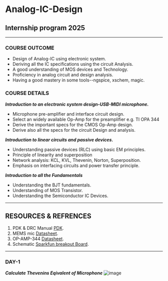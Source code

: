 # Analog-IC-Design

## Internship program 2025
-------------------------------------------------------------------------------------

### COURSE OUTCOME

- Design of Analog-IC using electronic system.
- Deriving all the IC specifications using the circuit Analysis.
- A good understanding of MOS devices and Technology.
- Proficiency in analog circuit and design analysis.
- Having a good mastery in some tools--ngspice, xschem, magic.

### COURSE DETAILS
***Introduction to an electronic system design-USB-MIDI microphone.***

- Microphone pre-amplifier and interface circuit design.
- Select an widely available Op-Amp for the preamplifier e.g. TI OPA 344
- Derive the important specs for the CMOS Op-Amp design.
- Derive also all the specs for the circuit Design and analysis.

***Introduction to linear circuits and passive devices.***

- Understanding passive devices (RLC) using basic EM principles.
- Principle of linearity and superposition
- Network analysis: KCL, KVL, Thevenin, Norton, Superposition.
- Emphasis on interfacing circuits and power transfer principle.

***Introduction to all the Fundamentals***

- Understanding the BJT fundamentals. 
- Understanding of MOS Transistor.
- Understanding the Semiconductor IC Devices.
  
---------------------------------------------------------------------------------------------------

## RESOURCES & REFRENCES
1. PDK & DRC Manual  [PDK](https://github.com/silicon-vlsi/SI-2025-AnalogIC/blob/main/docs/skywater-pdk-readthedocs-io-en-main.pdf).
2. MEMS mic  [Datasheet](https://cdn.sparkfun.com/assets/0/5/8/b/1/SPH8878LR5H-1_Lovato_DS.pdf).
3. OP-AMP-344 [Datasheet](https://www.ti.com/lit/ds/symlink/opa345.pdf?ts=1748277734116&ref_url=https%253A%252F%252Fwww.google.com%252F).
4. Schematic [Sparkfun breakout Board](https://cdn.sparkfun.com/assets/7/5/6/e/d/SparkFun_Analog_MEMS_Microphone_Breakout_SPH8878LR5H-1.pdf).

-----------------------------------------------------------------------------------------------------

### DAY-1

***Calculate Thevenins Eqivalent of Microphone*** 
   ![image](https://github.com/user-attachments/assets/d37c7979-a279-427b-b419-542bcb5d5a04)


